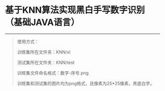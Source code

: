 # 基于KNN算法实现黑白手写数字识别（基础JAVA语言）

---

> 使用方式：
>
> 训练集所在文件夹：KNN/xl
>
> 测试集所在文件夹：KNN/test
>
> 训练集文件命名格式：数字-序号.png
>
> 训练集和测试集的图片均为png格式，且像素为25*25像素，黑底白字。
